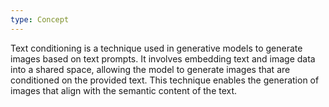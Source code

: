 ```yaml
---
type: Concept
---
```


Text conditioning is a technique used in generative models to generate images based on text prompts. It involves embedding text and image data into a shared space, allowing the model to generate images that are conditioned on the provided text. This technique enables the generation of images that align with the semantic content of the text.
